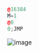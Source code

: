 ``` c++
@16384
M=1
@0
0;JMP
```
![image](https://github.com/user-attachments/assets/c3e493cd-001f-4cd4-89c1-b5dacc4be350)

